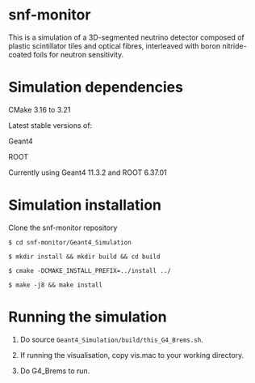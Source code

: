 # snf-monitor

This is a simulation of a 3D-segmented neutrino detector composed of plastic scintillator tiles and optical fibres, interleaved with boron nitride-coated foils for neutron sensitivity.

# Simulation dependencies

CMake 3.16 to 3.21

Latest stable versions of:

Geant4

ROOT

Currently using Geant4 11.3.2 and ROOT 6.37.01

# Simulation installation

Clone the snf-monitor repository

```$ cd snf-monitor/Geant4_Simulation```

```$ mkdir install && mkdir build && cd build```

```$ cmake -DCMAKE_INSTALL_PREFIX=../install ../```

```$ make -j8 && make install```

# Running the simulation

1. Do source ```Geant4_Simulation/build/this_G4_Brems.sh```.

2. If running the visualisation, copy vis.mac to your working directory.

3. Do G4_Brems to run.
